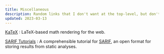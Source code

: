 ```yaml
---
title: Miscellaneous
description: Random links that I don't want at the top-level, but don't have an appropriate category yet.
updated: 2023-03-13
---
```


[KaTeX](https://katex.org/)
:   LaTeX-based math rendering for the web.

[SARIF Tutorials](https://github.com/microsoft/sarif-tutorials)
:   A comprehensible tutorial for [SARIF](https://sarifweb.azurewebsites.net/),
    an open format for storing results from static analyses.
